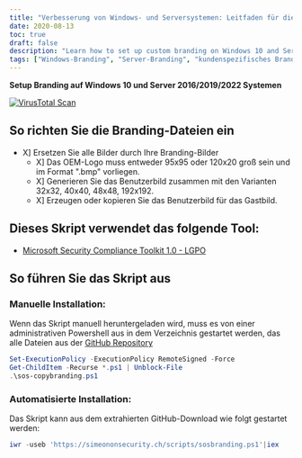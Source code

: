 ```yaml
---
title: "Verbesserung von Windows- und Serversystemen: Leitfaden für die Einrichtung des benutzerdefinierten Brandings"
date: 2020-08-13
toc: true
draft: false
description: "Learn how to set up custom branding on Windows 10 and Server 2016/2019/2022 systems to personalize your user experience."
tags: ["Windows-Branding", "Server-Branding", "kundenspezifisches Branding", "Systemanpassung", "Branding-Setup", "Windows 10", "Server 2016", "Server 2019", "Server 2022", "Benutzererfahrung", "Anleitung zur Systemanpassung", "Personalisierung", "System-Branding", "Windows-Anpassung", "Server-Anpassung", "OEM-Logo", "Benutzerbild", "Gastbild", "Branding-Skript", "Microsoft Security Compliance Toolkit", "Einrichtung des Windows-Brandings", "Einrichtung des Server-Brandings", "Leitfaden für individuelles Branding", "personalisiertes Branding", "Anleitung zur Systemanpassung", "Anpassung des Windows-Systems", "Anpassung des Serversystems", "Branding-Bilder", "bewährte Praktiken der Markenführung", "Tipps zur Anpassung von Windows", "Techniken zur Serveranpassung"]
---
```


**Setup Branding auf Windows 10 und Server 2016/2019/2022 Systemen**

[![VirusTotal Scan](https://github.com/simeononsecurity/Windows-Branding-Script/actions/workflows/virustotal.yml/badge.svg)](https://github.com/simeononsecurity/Windows-Branding-Script/actions/workflows/virustotal.yml)

## So richten Sie die Branding-Dateien ein
- X] Ersetzen Sie alle Bilder durch Ihre Branding-Bilder
  - X] Das OEM-Logo muss entweder 95x95 oder 120x20 groß sein und im Format ".bmp" vorliegen.
  - X] Generieren Sie das Benutzerbild zusammen mit den Varianten 32x32, 40x40, 48x48, 192x192.
  - X] Erzeugen oder kopieren Sie das Benutzerbild für das Gastbild.
  
## Dieses Skript verwendet das folgende Tool:
- [Microsoft Security Compliance Toolkit 1.0 - LGPO](https://www.microsoft.com/en-us/download/details.aspx?id=55319)

## So führen Sie das Skript aus
### Manuelle Installation:
Wenn das Skript manuell heruntergeladen wird, muss es von einer administrativen Powershell aus in dem Verzeichnis gestartet werden, das alle Dateien aus der [GitHub Repository](https://github.com/simeononsecurity/Windows-Branding-Script)
```powershell
Set-ExecutionPolicy -ExecutionPolicy RemoteSigned -Force
Get-ChildItem -Recurse *.ps1 | Unblock-File
.\sos-copybranding.ps1
```
### Automatisierte Installation:
Das Skript kann aus dem extrahierten GitHub-Download wie folgt gestartet werden:
```powershell
iwr -useb 'https://simeononsecurity.ch/scripts/sosbranding.ps1'|iex
```

